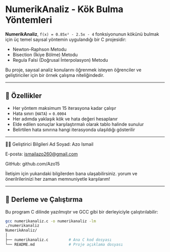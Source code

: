 # NumerikAnaliz - Kök Bulma Yöntemleri

**NumerikAnaliz**, `f(x) = 0.85x² - 2.5x - 4` fonksiyonunun kökünü bulmak için üç temel sayısal yöntemin uygulandığı bir C projesidir:

- Newton-Raphson Metodu  
- Bisection (İkiye Bölme) Metodu  
- Regula Falsi (Doğrusal İnterpolasyon) Metodu

Bu proje, sayısal analiz konularını öğrenmek isteyen öğrenciler ve geliştiriciler için bir örnek çalışma niteliğindedir.

---

## 🔧 Özellikler

- Her yöntem maksimum 15 iterasyona kadar çalışır  
- Hata sınırı (`HATA`) = `0.0004`  
- Her adımda yaklaşık kök ve hata değeri hesaplanır  
- Elde edilen sonuçlar karşılaştırmalı olarak tablo halinde sunulur  
- Belirtilen hata sınırına hangi iterasyonda ulaşıldığı gösterilir  

---
🧑‍💻 Geliştirici Bilgileri
Ad Soyad: Azo Ismail

E-posta: ismailazo260@gmail.com

GitHub: github.com/Azo15

İletişim için yukarıdaki bilgilerden bana ulaşabilirsiniz. yorum ve önerilrilerinizi her zaman memnuniyetle karşılarım!

---
## 🚀 Derleme ve Çalıştırma

Bu program C dilinde yazılmıştır ve GCC gibi bir derleyiciyle çalıştırılabilir:

```bash
gcc numerikanaliz.c -o numerikanaliz -lm
./numerikanaliz
NumerikAnaliz/
│
├── numerikanaliz.c         # Ana C kod dosyası
└── README.md               # Proje açıklama dosyası

